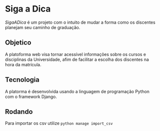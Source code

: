 # Siga a Dica

_SigaADica_ é um projeto com o intuito de mudar a forma como os discentes planejam seu caminho de graduação.

## Objetico
A platoforma web visa tornar acessível informações sobre os cursos e disciplinas da Universidade, afim de facilitar a escolha dos discentes na hora da matrícula.

## Tecnologia
A platorma é desenvolvida usando a linguagem de programação Python com o framework Django.
 

## Rodando 

Para importar os csv utilize ` python manage import_csv ` 
